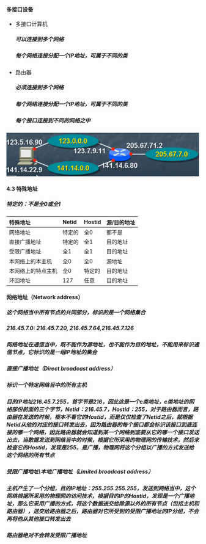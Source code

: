 #### 多接口设备

* 多接口计算机

  ##### 可以连接到多个网络

  ##### 每个网络连接分配一个IP地址，可属于不同的类

* 路由器

  ##### 必须连接到多个网络

  ##### 每个网络连接分配一个IP地址，可属于不同的类

  ##### 每个接口连接到不同的网络之中

![](/assets/18-5-13-1.png)

#### 4.3 特殊地址
##### 特定的：不是全0或全1
| 特殊地址 | Netid | Hostid | 源/目的地址 |
| :--- | :--- | :--- | :--- |
| 网络地址 | 特定的 | 全0 | 都不是 |
| 直接广播地址 | 特定的 | 全1 | 目的地址 |
| 受限广播地址 | 全1 | 全1 | 目的地址 |
| 本网络上的本主机 | 全0 | 全0 | 源地址 |
| 本网络上的特点主机 | 全0 | 特定的 | 目的地址 |
| 环回地址 | 127 | 任意 | 目的地址 |

#### 网络地址（Network address）
##### 这个网络当中所有节点的共同部分，标识的是一个网络集合
##### 216.45.7.0: 216.45.7.20, 216.45.7.64,216.45.7.126
##### 网络地址在通信当中，既不能作为源地址，也不能作为目的地址，不能用来标识通信节点，它标识的是一组IP地址的集合

##### 直接广播地址（Direct broadcast address）
##### 标识一个特定网络当中的所有主机
##### 目的IP地址216.45.7.255，首字节是216，因此这是一个c类地址，c类地址的网络部份前面的三个字节，Netid：216.45.7，Hostid：255，对于路由器而言，路由器在发送的时候，根本不看它的Hostid，而是仅仅检查了Netid之后，就根据Netid从他的对应的接口转发出去，因为路由器的每个接口都会标识该接口到底连接的哪一个网络，因此路由器就会知道到某一个网络到底要从它的哪一个接口发送出去，当数据发送到网络当中的时候，根据它所采用的物理网的传输技术，然后来检查它的Hostid，发现是255，是广播，物理网将这个分组以广播的方式发送给这个网络的所有节点

##### 受限广播地址\本地广播地址（Limited broadcast address）
##### 主机产生了一个分组，目的IP地址：255.255.255.255，发送到网络当中，这个网络根据所采用的物理网的访问技术，根据目的IP的Hostid，发现是一个广播地址，那么它采用广播的方式，将这个数据送交给除源以外的所有节点（包括主机和路由器），送交给路由器之后，路由器对它所受到的受限广播地址的IP分组，不会再将他从其他接口转发出去

##### 路由器绝对不会转发受限广播地址




